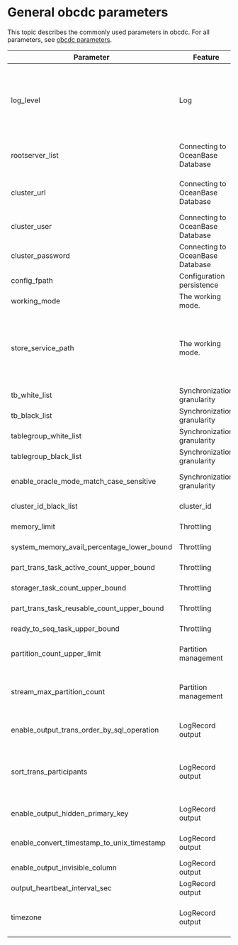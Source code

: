 # General obcdc parameters

This topic describes the commonly used parameters in obcdc. For all parameters, see [obcdc parameters](../2.obcdc-parameters/2.obcdc-configuration-items.md).

| Parameter | Feature | Description |
|--------------------------------------------|--------------|---------------------------------------------------------------------------------------------------------------------------------------------------|
| log_level | Log | The log level, which can be adjusted based on the module. For example, you can set the log level as `TLOG.FETCHER:DEBUG` and `TLOG:COMMITTER:ERROR`.  You can control the log level for the FETCHER, PARSER, FORMATTER, SEQUENCER, and COMMITTER modules. You must add the `TLOG.` prefix to each module.  |
| rootserver_list | Connecting to OceanBase Database | The list of servers where Root Service is running, in the `server_ip:server_rpc_port:server_sql_port` format.  |
| cluster_url | Connecting to OceanBase Database | If OceanBase Database has a cluster URL, obcdc uses this URL to obtain the RootServer information. High availability is supported for servers.  |
| cluster_user | Connecting to OceanBase Database | The user in the sys tenant. This user must have the read privilege on internal tables.  |
| cluster_password | Connecting to OceanBase Database | The password of the preceding user in the sys tenant.  |
| config_fpath | Configuration persistence | All obcdc configuration information will be dumped into this file.  |
| working_mode | The working mode. | The default working mode is the persistence mode.  |
| store_service_path | The working mode. | The path where persistent data is stored. This parameter takes effect only in persistence mode.  Relative path: The persistent data is stored in a relative path in the path of the process that calls obcdc.  Absolute path: The persistent data is stored in the specified absolute path, such as `store_service_path=/data/1`.  |
| tb_white_list | Synchronization granularity | The whitelist of tables to be synchronized.  |
| tb_black_list | Synchronization granularity | The blacklist of the tables that will not be synchronized.  |
| tablegroup_white_list | Synchronization granularity | The whitelist of table groups to be synchronized.  |
| tablegroup_black_list | Synchronization granularity | The blacklist of table groups that will not be synchronized.  |
| enable_oracle_mode_match_case_sensitive | Synchronization granularity | The case sensitivity of tenants against the blacklist or whitelist in Oracle mode of OceanBase Database.  |
| cluster_id_black_list | cluster_id | The blacklist of cluster IDs for synchronization.  |
| memory_limit | Throttling | The memory threshold for triggering throttling in obcdc.  |
| system_memory_avail_percentage_lower_bound | Throttling | The lower limit of the available system memory, in percentage.  |
| part_trans_task_active_count_upper_bound | Throttling | The maximum number of active partition transactions.  |
| storager_task_count_upper_bound | Throttling | The throttling threshold of the number of tasks to be persisted by the storager module.  |
| part_trans_task_reusable_count_upper_bound | Throttling | The maximum number of partition transactions to reuse.  |
| ready_to_seq_task_upper_bound | Throttling | The maximum number of tasks to be sequenced.  |
| partition_count_upper_limit | Partition management | The maximum number of partitions allowed for synchronization on the obcdc instance. Default value: 2000000.  |
| stream_max_partition_count | Partition management | The maximum number of partitions allowed for a log stream. The default value is 5,000. You can set this parameter to a lower value to significantly improve the synchronization efficiency on hotspot partitions.  |
| enable_output_trans_order_by_sql_operation | LogRecord output | Specifies whether to return data rows in the transaction in the order that the SQL statements are executed.  |
| sort_trans_participants | LogRecord output | Specifies whether to sort statements by the distributed transaction participant. You can maintain a stable row data output sequence by setting this parameter and the `enable_output_trans_order_by_sql_operation` parameter.  |
| enable_output_hidden_primary_key | LogRecord output | Specifies whether to return the hidden primary key columns of tables without primary keys.  |
| enable_convert_timestamp_to_unix_timestamp | LogRecord output | Specifies whether to convert a timestamp to a UNIX integer value. The default format is `YYYY-MM-DD HH:MM:SS`.  |
| enable_output_invisible_column | LogRecord output | Specifies whether to return the hidden columns.  |
| output_heartbeat_interval_sec | LogRecord output | The time interval for generating the information about security checkpoints.  |
| timezone | LogRecord output | The time zone of obcdc. The time of the specified time zone is displayed when data of the timestamp_with_local_timezone type is synchronized.  |
